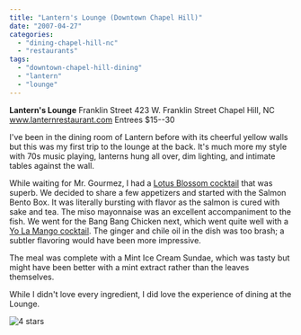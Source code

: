 ```yaml
---
title: "Lantern's Lounge (Downtown Chapel Hill)"
date: "2007-04-27"
categories: 
  - "dining-chapel-hill-nc"
  - "restaurants"
tags: 
  - "downtown-chapel-hill-dining"
  - "lantern"
  - "lounge"
---
```


**Lantern's Lounge** Franklin Street 423 W. Franklin Street Chapel Hill, NC www.lanternrestaurant.com Entrees $15--30

I've been in the dining room of Lantern before with its cheerful yellow walls but this was my first trip to the lounge at the back. It's much more my style with 70s music playing, lanterns hung all over, dim lighting, and intimate tables against the wall.

While waiting for Mr. Gourmez, I had a [Lotus Blossom cocktail](http://www.thegourmez.com/gourmez/cocktails/review.php?id=14&type=) that was superb. We decided to share a few appetizers and started with the Salmon Bento Box. It was literally bursting with flavor as the salmon is cured with sake and tea. The miso mayonnaise was an excellent accompaniment to the fish. We went for the Bang Bang Chicken next, which went quite well with a [Yo La Mango cocktail](http://www.thegourmez.com/gourmez/cocktails/review.php?id=15&type=). The ginger and chile oil in the dish was too brash; a subtler flavoring would have been more impressive.

The meal was complete with a Mint Ice Cream Sundae, which was tasty but might have been better with a mint extract rather than the leaves themselves.

While I didn't love every ingredient, I did love the experience of dining at the Lounge.

![4 stars](http://s3.amazonaws.com/thegourmez-wpmedia/2009/02/rating_truffle1.gif "rating_truffle1")
